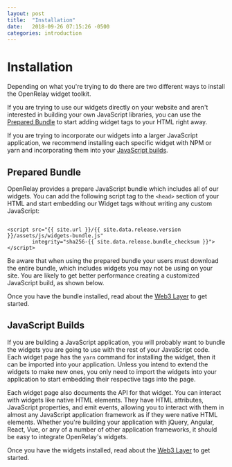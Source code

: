 ```yaml
---
layout: post
title:  "Installation"
date:   2018-09-26 07:15:26 -0500
categories: introduction
---
```


# Installation

Depending on what you're trying to do there are two different ways to install
the OpenRelay widget toolkit.

If you are trying to use our widgets directly on your website and aren't
interested in building your own JavaScript libraries, you can use the
[Prepared Bundle](#prepared-bundle) to start adding widget tags to your HTML
right away.

If you are trying to incorporate our widgets into a larger JavaScript
application, we recommend installing each specific widget with NPM or yarn and
incorporating them into your [JavaScript builds](#javascript-builds).

## Prepared Bundle

OpenRelay provides a prepare JavaScript bundle which includes all of our
widgets. You can add the following script tag to the `<head>` section of your
HTML and start embedding our Widget tags without writing any custom JavaScript:

<pre><code class="language-html">
&lt;script src="{{ site.url }}/{{ site.data.release.version }}/assets/js/widgets-bundle.js"
        integrity="sha256-{{ site.data.release.bundle_checksum }}">
&lt;/script>
</code></pre>

Be aware that when using the prepared bundle your users must download the
entire bundle, which includes widgets you may not be using on your site. You
are likely to get better performance creating a customized JavaScript build, as
shown below.

Once you have the bundle installed, read about the [Web3 Layer](./web3.html) to
get started.

## JavaScript Builds

If you are building a JavaScript application, you will probably want to bundle
the widgets you are going to use with the rest of your JavaScript code. Each
widget page has the `yarn` command for installing the widget, then it can be
imported into your application. Unless you intend to extend the widgets to make
new ones, you only need to import the widgets into your application to start
embedding their respective tags into the page.

Each widget page also documents the API for that widget. You can interact with
widgets like native HTML elements. They have HTML attributes, JavaScript
properties, and emit events, allowing you to interact with them in almost any
JavaScript application framework as if they were native HTML elements. Whether
you're building your application with jQuery, Angular, React, Vue, or any of a
number of other application frameworks, it should be easy to integrate
OpenRelay's widgets.

Once you have the widgets installed, read about the [Web3 Layer](./web3.html)
to get started.
